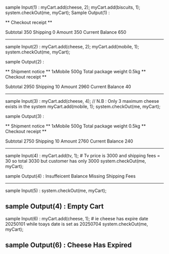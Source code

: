 sample Input(1) :
	myCart.add(cheese, 2);
	myCart.add(biscuits, 1);
	system.checkOut(me, myCart);
 Sample  Output(1) :
 
 ** Checkout receipt **

Subtotal        350
Shipping        0
Amount  350
Current Balance 650

-----------------

sample Input(2) : 
 	myCart.add(cheese, 2);
	myCart.add(mobile, 1);
	system.checkOut(me, myCart);
 
 sample Output(2) : 
 
   ** Shipment notice **
1xMobile                500g
Total package weight 0.5kg
** Checkout receipt **

Subtotal        2950
Shipping        10
Amount  2960
Current Balance 40

-----------------
sample Input(3) :
	myCart.add(cheese, 4); // N.B : Only 3 maximum cheese exists in the system
	myCart.add(mobile, 1);
	system.checkOut(me, myCart);

 sample Output(3) : 
 
 ** Shipment notice **
1xMobile                500g
Total package weight 0.5kg
** Checkout receipt **

Subtotal        2750
Shipping        10
Amount  2760
Current Balance 240

-----------------
sample Input(4) :
	myCart.add(tv, 1); # Tv price is 3000 and shipping fees  = 30 so total 3030 but customer has only 3000
	system.checkOut(me, myCart);

 sample Output(4) : 
 Insuffeicent Balance Missing Shipping Fees

-----------------

 sample Input(5) :
	system.checkOut(me, myCart);

 sample Output(4) : 
Empty Cart
-----------------

 sample Input(6) :
 	myCart.add(cheese, 1); # ie cheese has expire date 20250101 while toays date is set as 20250704
	system.checkOut(me, myCart);

 sample Output(6) : 
Cheese Has Expired
-----------------
